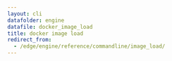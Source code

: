 ```yaml
---
layout: cli
datafolder: engine
datafile: docker_image_load
title: docker image load
redirect_from:
  - /edge/engine/reference/commandline/image_load/
---
```

